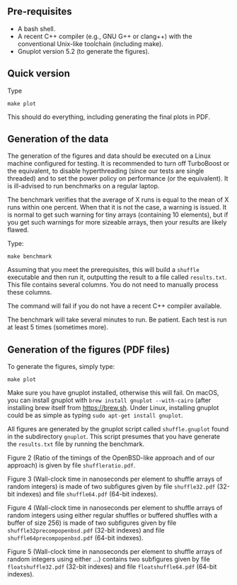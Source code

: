 


## Pre-requisites

- A bash shell.
- A recent C++ compiler (e.g., GNU G++ or clang++) with the conventional Unix-like toolchain (including make).
- Gnuplot version 5.2 (to generate the figures).

## Quick version

Type

```
make plot
```

This should do everything, including generating the final plots in PDF.


## Generation of the data

The generation of the figures and data should be executed on a Linux machine configured for
testing. It is  recommended to turn off TurboBoost or the equivalent, to disable
hyperthreading (since our tests are single threaded) and to set the power policy on
performance (or the equivalent). It is ill-advised to run benchmarks on a regular laptop.

The benchmark verifies that the average of X runs is equal to the mean of X runs within one percent.
When that it is not the case, a warning is issued. It is normal to get such warning for tiny arrays (containing
10 elements), but if you get such warnings for more sizeable arrays, then your results are likely flawed.


Type:

```
make benchmark
```

Assuming that you meet the prerequisites, this will build a ``shuffle`` executable and then run it, outputting the result to a file called ``results.txt``. This file contains several columns. You do not need to manually process these columns.

The command will fail if you do not have a recent C++ compiler available.

The benchmark will take several minutes to run. Be patient. Each test is run at least 5 times (sometimes more).

## Generation of the figures (PDF files)

To generate the figures, simply type:

```
make plot
```

Make sure you have gnuplot installed, otherwise this will fail. On macOS, you can install gnuplot with ``brew install gnuplot --with-cairo`` (after installing brew itself from https://brew.sh. Under Linux, installing gnuplot could be as simple as typing ``sudo apt-get install gnuplot``.

All figures are generated by the gnuplot script called ``shuffle.gnuplot`` found in the
subdirectory ``gnuplot``. This script presumes that you have generate the ``results.txt``
file by running the benchmark.

Figure 2 (Ratio of the timings of the OpenBSD-like approach and of our approach)
is given by file ``shuffleratio.pdf``.


Figure 3 (Wall-clock time in nanoseconds per element to shuffle arrays of random integers)
 is made of two subfigures given by file ``shuffle32.pdf`` (32-bit indexes)  and file ``shuffle64.pdf`` (64-bit indexes).


Figure 4 (Wall-clock time in nanoseconds per element to shuffle arrays of random integers using either regular shuffles or buffered shuffles with a buffer of size 256) is made of two subfigures given by file ``shuffle32precompopenbsd.pdf`` (32-bit indexes)
 and file ``shuffle64precompopenbsd.pdf`` (64-bit indexes).


Figure 5 (Wall-clock time in nanoseconds per element to shuffle arrays of random integers using either ...) contains
two subfigures given by file ``floatshuffle32.pdf`` (32-bit indexes) and file ``floatshuffle64.pdf`` (64-bit indexes).
